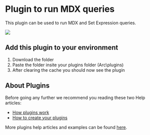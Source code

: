 # Plugin to run MDX queries
This plugin can be used to run MDX and Set Expression queries.

<img src="https://s3-ap-southeast-2.amazonaws.com/downloads.cubewise.com/web_assets/arc-pulgins/plugins-mdx-hierarchies.gif" />

## Add this plugin to your environment
1. Download the folder
2. Paste the folder insite your plugins folder (Arc\plugins)
3. After clearing the cache you should now see the plugin

## About Plugins
Before going any further we recommend you reading these two Help articles:
* [How plugins work](https://code.cubewise.com/arc-docs/how-plugins-work)
* [How to create your plugins](https://code.cubewise.com/arc-docs/how-to-create-your-plugins)

More plugins help articles and examples can be found [here](https://code.cubewise.com/arc-plugins).
